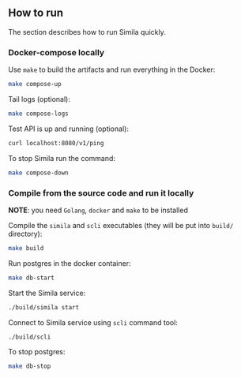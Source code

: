 ## How to run
The section describes how to run Simila quickly.

### Docker-compose locally

Use `make` to build the artifacts and run everything in the Docker:
```bash
make compose-up
```

Tail logs (optional):
```bash
make compose-logs
```

Test API is up and running (optional):
```bash
curl localhost:8080/v1/ping
```

To stop Simila run the command:
```bash
make compose-down
```

### Compile from the source code and run it locally
**NOTE**: you need `Golang`, `docker` and `make` to be installed  

Compile the `simila` and `scli` executables (they will be put into `build/` directory):
```bash
make build
```

Run postgres in the docker container:
```bash
make db-start
```

Start the Simila service:
```bash
./build/simila start
```

Connect to Simila service using `scli` command tool:
```bash
./build/scli 
```

To stop postgres:
```bash
make db-stop
```
